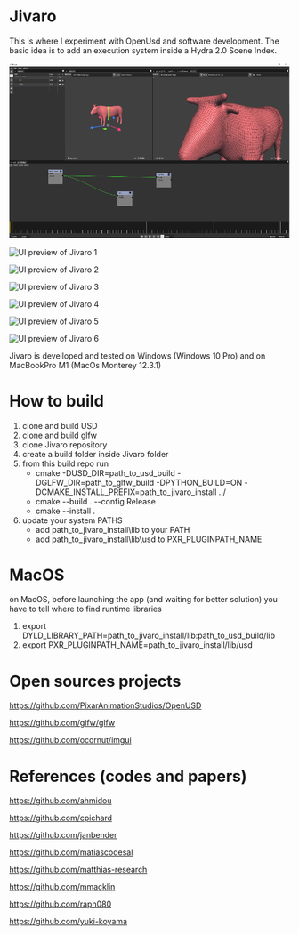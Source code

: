 # Jivaro

This is where I experiment with OpenUsd and software development.
The basic idea is to add an execution system inside a Hydra 2.0 Scene Index.

![UI preview of Jivaro 0](images/jivaro.png)

![UI preview of Jivaro 1](images/NGlfc5s1.gif)

![UI preview of Jivaro 2](images/1C3Tsa1W.gif)

![UI preview of Jivaro 3](images/09c9751i.gif)

![UI preview of Jivaro 4](images/frEI1ERm.gif)

![UI preview of Jivaro 5](images/Qp39YGzu.gif)

![UI preview of Jivaro 6](images/EUQJVR12.gif)


Jivaro is develloped and tested on Windows (Windows 10 Pro) and on MacBookPro M1 (MacOs Monterey 12.3.1)

# How to build
1. clone and build USD
2. clone and build glfw
3. clone Jivaro repository
4. create a build folder inside Jivaro folder
5. from this build repo run
    - cmake -DUSD_DIR=path_to_usd_build -DGLFW_DIR=path_to_glfw_build -DPYTHON_BUILD=ON -DCMAKE_INSTALL_PREFIX=path_to_jivaro_install ../
    - cmake --build . --config Release
    - cmake --install .
6. update your system PATHS
    - add path_to_jivaro_install\lib to your PATH
    - add path_to_jivaro_install\lib\usd to PXR_PLUGINPATH_NAME


# MacOS 
on MacOS, before launching the app (and waiting for better solution) you have to tell where to find runtime libraries

1. export DYLD_LIBRARY_PATH=path_to_jivaro_install/lib:path_to_usd_build/lib               
2. export PXR_PLUGINPATH_NAME=path_to_jivaro_install/lib/usd


# Open sources projects
https://github.com/PixarAnimationStudios/OpenUSD

https://github.com/glfw/glfw

https://github.com/ocornut/imgui

# References (codes and papers)
https://github.com/ahmidou

https://github.com/cpichard

https://github.com/janbender

https://github.com/matiascodesal

https://github.com/matthias-research

https://github.com/mmacklin

https://github.com/raph080

https://github.com/yuki-koyama
